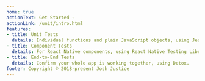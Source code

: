 ```yaml
---
home: true
actionText: Get Started →
actionLink: /unit/intro.html
features:
- title: Unit Tests
  details: Individual functions and plain JavaScript objects, using Jest.
- title: Component Tests
  details: For React Native components, using React Native Testing Library.
- title: End-to-End Tests
  details: Confirm your whole app is working together, using Detox.
footer: Copyright © 2018-present Josh Justice
---
```

